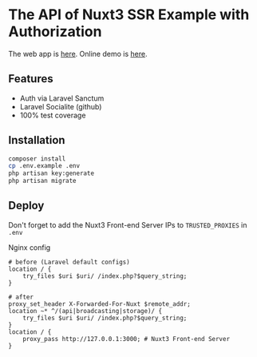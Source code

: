 # The API of Nuxt3 SSR Example with Authorization

The web app is [here](https://github.com/DengSihan/laravel-nuxt3-web).
Online demo is [here](https://laravel-nuxt3.ruti.page/).

## Features
- Auth via Laravel Sanctum
- Laravel Socialite (github)
- 100% test coverage

## Installation
    
```bash
composer install
cp .env.example .env
php artisan key:generate
php artisan migrate
```

## Deploy

Don't forget to add the Nuxt3 Front-end Server IPs to `TRUSTED_PROXIES` in `.env`

Nginx config
```nginx
# before (Laravel default configs)
location / {
    try_files $uri $uri/ /index.php?$query_string;
}

# after
proxy_set_header X-Forwarded-For-Nuxt $remote_addr;
location ~* ^/(api|broadcasting|storage)/ {
    try_files $uri $uri/ /index.php?$query_string;
}
location / {
    proxy_pass http://127.0.0.1:3000; # Nuxt3 Front-end Server
}
```







